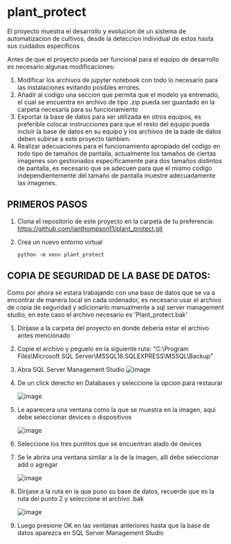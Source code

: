 # plant_protect
El proyecto muestra el desarrollo y evolucion de un sistema de automatizacion de cultivos, desde la deteccion individual de estos hasta sus cuidados especificos


Antes de que el proyecto pueda ser funcional para el equipo de desarrollo es necesario algunas modificaciones:

1. Modificar los archivos de jupyter notebook con todo lo necesario para las instalaciones evitando posibles errores.
2. Añadir al codigo una seccion que permita que el modelo ya entrenado, el cual se encuentra en archivo de tipo .zip pueda ser guardado en la carpeta necesaria para su funcionamiento
3. Exportar la base de datos para ser utilizada en otros equipos, es preferible colocar instrucciones para que el resto del equipo pueda incluir la base de datos en su equipo y los archivos de la bade de datos deben subirse a este proyecto tambien.
4. Realizar adecuaciones para el funcionamiento apropiado del codigo en todo tipo de tamaños de pantalla, actualmente los tamaños de ciertas imagenes son gestionados especificamente para dos tamaños distintos de pantalla, es necesario que se adecuen para que el mismo codigo independientemente del tamaño de pantalla muestre adecuadamente las imagenes.

## PRIMEROS PASOS

1. Clona el repositorio de este proyecto en la carpeta de tu preferencia: https://github.com/ianthompson11/plant_protect.git
2. Crea un nuevo entorno virtual

   ``` python -m venv plant_protect ```


## COPIA DE SEGURIDAD DE LA BASE DE DATOS:

Como por ahora se estara trabajando con una base de datos que se va a encontrar de manera local en cada ordenador, es necesario usar el archivo de copia de seguridad y adicionarlo manualmente a sql server management studio, en este caso el archivo necesario es 'Plant_protect.bak'
1. Dirijase a la carpeta del proyecto en donde deberia estar el archivo antes mencionado
2. Copie el archivo y peguelo en la siguiente ruta: "C:\Program Files\Microsoft SQL Server\MSSQL16.SQLEXPRESS\MSSQL\Backup"
3. Abra SQL Server Management Studio
![image](https://github.com/user-attachments/assets/bbab20cd-cf01-4f77-90b5-c358f92e91c1)

4. De un click derecho en Databases y seleccione la opcion para restaurar
   
   ![image](https://github.com/user-attachments/assets/f519d71c-8e8f-47ea-8f3b-066cd12a7dc5)

5. Le aparecera una ventana como la que se muestra en la imagen, aqui debe seleccionar devices o dispositivos
   
   ![image](https://github.com/user-attachments/assets/e8fd0bc9-5ab0-4c75-b159-424d48d4b321)
   
6. Seleccione los tres puntitos que se encuentran alado de devices
    
7. Se le abrira una ventana similar a la de la imagen, alli debe seleccionar add o agregar
    
   ![image](https://github.com/user-attachments/assets/32e6cea3-e682-4a93-94ab-1bc3639692c5)

8. Dirijase a la ruta en la que puso su base de datos, recuerde que es la ruta del punto 2 y seleccione el archivo .bak
    
   ![image](https://github.com/user-attachments/assets/79fb5128-ca69-4330-b475-f70277ce72a9)
   
9. Luego presione OK en las ventanas anteriores hasta que la base de datos aparezca en SQL Server Management Studio







